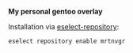 
**My personal gentoo overlay**

Installation via [eselect-repository](https://wiki.gentoo.org/wiki/Eselect/Repository):
```bash
eselect repository enable mrtnvgr
```
